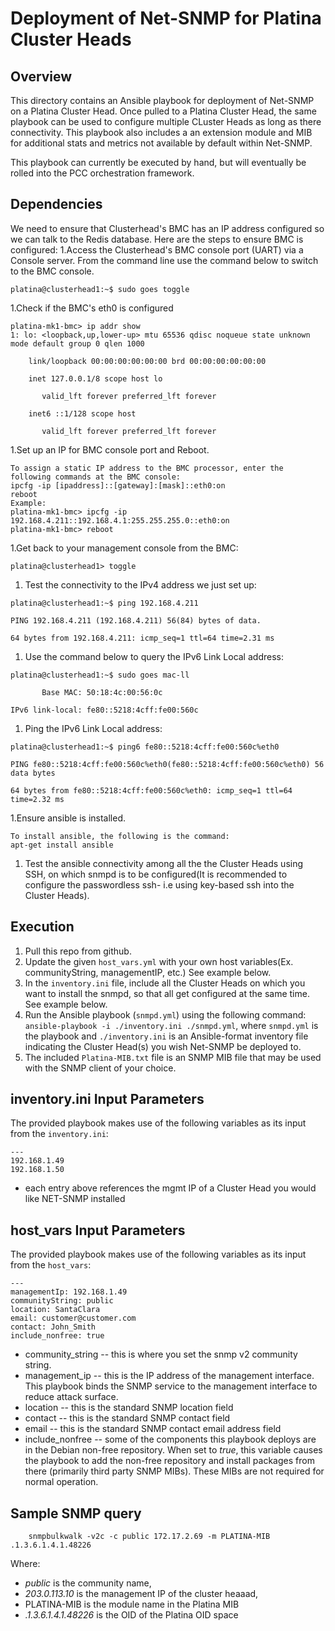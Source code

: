 # Deployment of Net-SNMP for Platina Cluster Heads

## Overview

This directory contains an Ansible playbook for deployment of Net-SNMP on a Platina Cluster Head.  Once pulled to a Platina Cluster Head, the same playbook can be used to configure multiple CLuster Heads as long as there connectivity. This playbook also includes a an extension module and MIB for additional stats and metrics not available by default within Net-SNMP.

This playbook can currently be executed by hand, but will eventually be rolled into the PCC orchestration framework.

## Dependencies
We need to ensure that Clusterhead's BMC has an IP address configured so we can talk to the Redis database. Here are the steps to ensure BMC is configured:
1.Access the Clusterhead's BMC console port (UART) via a Console server.  From the command line use the command below to switch to the BMC console.
```
platina@clusterhead1:~$ sudo goes toggle
```
1.Check if the BMC's eth0 is configured
```
platina-mk1-bmc> ip addr show
1: lo: <loopback,up,lower-up> mtu 65536 qdisc noqueue state unknown mode default group 0 qlen 1000

    link/loopback 00:00:00:00:00:00 brd 00:00:00:00:00:00

    inet 127.0.0.1/8 scope host lo

       valid_lft forever preferred_lft forever

    inet6 ::1/128 scope host

       valid_lft forever preferred_lft forever
```
1.Set up an IP for BMC console port and Reboot.
```
To assign a static IP address to the BMC processor, enter the following commands at the BMC console:
ipcfg -ip [ipaddress]::[gateway]:[mask]::eth0:on
reboot
Example:
platina-mk1-bmc> ipcfg -ip 192.168.4.211::192.168.4.1:255.255.255.0::eth0:on
platina-mk1-bmc> reboot
```
1.Get back to your management console from the BMC:
```
platina@clusterhead1> toggle
```
1. Test the connectivity to the IPv4 address we just set up: 
```
platina@clusterhead1:~$ ping 192.168.4.211

PING 192.168.4.211 (192.168.4.211) 56(84) bytes of data.

64 bytes from 192.168.4.211: icmp_seq=1 ttl=64 time=2.31 ms
```
1. Use the command below to query the IPv6 Link Local address:
```
platina@clusterhead1:~$ sudo goes mac-ll

       Base MAC: 50:18:4c:00:56:0c

IPv6 link-local: fe80::5218:4cff:fe00:560c
```
1. Ping the IPv6 Link Local address: 
```
platina@clusterhead1:~$ ping6 fe80::5218:4cff:fe00:560c%eth0

PING fe80::5218:4cff:fe00:560c%eth0(fe80::5218:4cff:fe00:560c%eth0) 56 data bytes

64 bytes from fe80::5218:4cff:fe00:560c%eth0: icmp_seq=1 ttl=64 time=2.32 ms
```
1.Ensure ansible is installed.
```
To install ansible, the following is the command:
apt-get install ansible
```
1. Test the ansible connectivity among all the the Cluster Heads using SSH, on which snmpd is to be configured(It is recommended to configure the passwordless ssh- i.e using key-based ssh into the Cluster Heads).

## Execution

1. Pull this repo from github.
1. Update the given `host_vars.yml` with your own host variables(Ex. communityString, managementIP, etc.)  See example below.
1. In the `inventory.ini` file, include all the Cluster Heads on which you want to install the snmpd, so that all  get configured at the same time.  See example below. 
1. Run the Ansible playbook (`snmpd.yml`) using the following command: `ansible-playbook -i ./inventory.ini ./snmpd.yml`, where `snmpd.yml` is the playbook and `./inventory.ini` is an Ansible-format inventory file indicating the Cluster Head(s) you wish Net-SNMP be deployed to.
1. The included `Platina-MIB.txt` file is an SNMP MIB file that may be used with the SNMP client of your choice.


## inventory.ini Input Parameters
The provided playbook makes use of the following variables as its input from the `inventory.ini`:
```
---
192.168.1.49
192.168.1.50

```
* each entry above references the mgmt IP of a Cluster Head you would like NET-SNMP installed

## host_vars Input Parameters
The provided playbook makes use of the following variables as its input from the `host_vars`:

```
---
managementIp: 192.168.1.49
communityString: public
location: SantaClara
email: customer@customer.com
contact: John_Smith
include_nonfree: true

```
* community\_string -- this is where you set the snmp v2 community string.
* management\_ip -- this is the IP address of the management interface. This playbook binds the SNMP service to the management interface to reduce attack surface.
* location -- this is the standard SNMP location field
* contact -- this is the standard SNMP contact field
* email -- this is the standard SNMP contact email address field
* include\_nonfree -- some of the components this playbook deploys are in the Debian non-free repository. When set to _true_, this variable causes the playbook to add the non-free repository and install packages from there (primarily third party SNMP MIBs). These MIBs are not required for normal operation.

## Sample SNMP query

```
    snmpbulkwalk -v2c -c public 172.17.2.69 -m PLATINA-MIB .1.3.6.1.4.1.48226
```

Where:
* _public_ is the community name,
* _203.0.113.10_ is the management IP of the cluster heaaad,
* PLATINA-MIB is the module name in the Platina MIB
* _.1.3.6.1.4.1.48226_ is the OID of the Platina OID space

